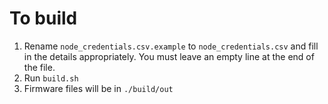 # To build
1. Rename `node_credentials.csv.example` to `node_credentials.csv` and fill in the details appropriately. You must leave an empty line at the end of the file.
2. Run `build.sh`
3. Firmware files will be in `./build/out`